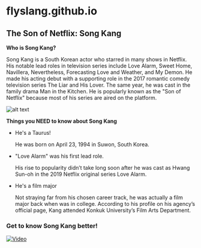 # flyslang.github.io
## **The Son of Netflix: Song Kang**
**Who is Song Kang?**

Song Kang is a South Korean actor who starred in many shows in Netflix. His notable lead roles in television series include Love Alarm, Sweet Home, Navillera, Nevertheless, Forecasting Love and Weather, and My Demon. He made his acting debut with a supporting role in the 2017 romantic comedy television series The Liar and His Lover. The same year, he was cast in the family drama Man in the Kitchen. He is popularly known as the "Son of Netflix" because most of his series are aired on the platform.

![alt text](https://i.pinimg.com/564x/35/8d/72/358d72b17e4582adec6199fc75a14d53.jpg)

**Things you NEED to know about Song Kang**

- He's a Taurus!
  
  He was born on April 23, 1994 in Suwon, South Korea.
- "Love Alarm" was his first lead role.
  
  His rise to popularity didn’t take long soon after he was cast as Hwang Sun-oh in the 2019 Netflix original series Love Alarm.
- He's a film major
  
  Not straying far from his chosen career track, he was actually a film major back when was in college. According to his profile on his agency’s official page, Kang attended Konkuk University’s Film Arts Department.
  
### **Get to know Song Kang better!**

[![Video](https://img.youtube.com/vi/YnxYnF2LO54/maxresdefault.jpg)](https://www.youtube.com/watch?v=YnxYnF2LO54)

